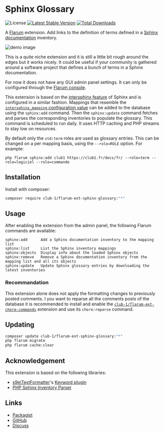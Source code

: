 # Sphinx Glossary

![License](https://img.shields.io/badge/license-AGPL--3.0--or--later-blue.svg) [![Latest Stable Version](https://img.shields.io/packagist/v/club-1/flarum-ext-sphinx-glossary.svg)](https://packagist.org/packages/club-1/flarum-ext-sphinx-glossary) [![Total Downloads](https://img.shields.io/packagist/dt/club-1/flarum-ext-sphinx-glossary.svg)](https://packagist.org/packages/club-1/flarum-ext-sphinx-glossary)

A [Flarum](http://flarum.org) extension. Add links to the definition of terms defined in a [Sphinx documentation](https://www.sphinx-doc.org/) inventory.

![demo image](https://static.club1.fr/nicolas/projects/flarum-ext-sphinx-glossary/banner.png)

This is a quite niche extension and it is still a little bit rough around the edges but it works nicely. It could be useful if your community is gathered around a software project that defines a bunch of terms in a Sphinx documentation.

For now it does not have any GUI admin panel settings. It can only be configured through the [Flarum console](https://docs.flarum.org/console/).

This extension is based on the [intersphinx feature](https://www.sphinx-doc.org/en/master/usage/extensions/intersphinx.html) of Sphinx and is configured in a similar fashion. Mappings that resemble the [`intersphinx_mapping` configuration value](https://www.sphinx-doc.org/en/master/usage/extensions/intersphinx.html#confval-intersphinx_mapping) can be added to the database using the `sphinx:add` command. Then the `sphinx:update` command fetches and parses the corresponding inventories to populate the glossary. This command is scheduled to run daily. It uses HTTP caching and PHP streams to stay low on resources.

By default only the `std:term` roles are used as glossary entries. This can be changed on a per mapping basis, using the `--role=ROLE` option. For example:

    php flarum sphinx:add club1 https://club1.fr/docs/fr/ --role=term --role=logiciel --role=commande

## Installation

Install with composer:

```sh
composer require club-1/flarum-ext-sphinx-glossary:"*"
```

## Usage

After enabling the extension from the admin panel, the following Flarum commands are available:

    sphinx:add      Add a Sphinx documentation inventory to the mapping list
    sphinx:list     List the Sphinx inventory mappings
    sphinx:objects  Display info about the loaded Sphinx objects
    sphinx:remove   Remove a Sphinx documentation inventory from the mapping list and all its objects
    sphinx:update   Update Sphinx glossary entries by downloading the latest inventories

### Recommandation

This extension alone does not apply the formatting changes to previously posted comments. I you want to reparse all the comments posts of the database it is recommended to install and enable the [`club-1/flarum-ext-chore-commands`](https://github.com/club-1/flarum-ext-chore-commands) extension and use its `chore:reparse` command.

## Updating

```sh
composer update club-1/flarum-ext-sphinx-glossary:"*"
php flarum migrate
php flarum cache:clear
```

## Acknowledgement

This extension is based on the following libraries:

- [s9e\TextFormatter](https://github.com/s9e/TextFormatter)'s [Keyword plugin](https://s9etextformatter.readthedocs.io/Plugins/Keywords/Synopsis/)
- [PHP Sphinx Inventory Parser](https://github.com/club-1/sphinx-inventory-parser)

## Links

- [Packagist](https://packagist.org/packages/club-1/flarum-ext-sphinx-glossary)
- [GitHub](https://github.com/club-1/flarum-ext-sphinx-glossary)
- [Discuss](https://discuss.flarum.org/d/32764)
